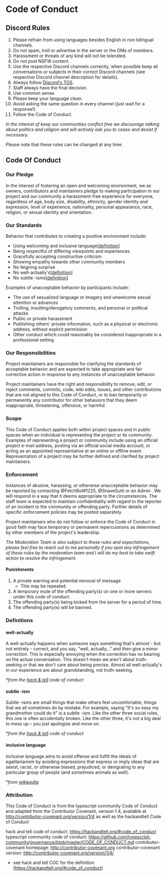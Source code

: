 
# Code of Conduct

## Discord Rules

1. Please refrain from using languages besides English in non bilingual channels.
2. Do not spam, troll or advertise in the server or the DMs of members.
3. Harassment or threats of any kind will not be tolerated.
4. Do not post NSFW content.
5. Use the respective Discord channels correctly, when possible keep all conversations or subjects in their correct Discord channels (see respective Discord channel description for details).
6. Always follow [Discord's TOS](https://discord.com/terms).
7. Staff always have the final decision.
8. Use common sense.
9. Please keep your language clean.
10. Avoid asking the same question in every channel (just wait for a response!).
11. Follow the Code of Conduct.

_In the interest of keep our communities conflict free we discourage talking about politics and religion and will actively ask you to cease and desist if necessary._

Please note that these rules can be changed at any time.

## Code Of Conduct

### Our Pledge

In the interest of fostering an open and welcoming environment, we as owners, contributors and maintainers pledge to making participation in our project and our community a harassment-free experience for everyone, regardless of age, body size, disability, ethnicity, gender identity and expression, level of experience, nationality, personal appearance, race, religion, or sexual identity and orientation.

### Our Standards

Behavior that contributes to creating a positive environment include:

- Using welcoming and inclusive language[[definition](#inclusive-language)]
- Being respectful of differing viewpoints and experiences
- Gracefully accepting constructive criticism
- Showing empathy towards other community members
- No feigning surprise
- No well-actually's[[definition](#subtle--isms)]
- No subtle -isms[[definition](#subtle--isms)]

Examples of unacceptable behavior by participants include:

- The use of sexualized language or imagery and unwelcome sexual attention or advances
- Trolling, insulting/derogatory comments, and personal or political attacks
- Public or private harassment
- Publishing others' private information, such as a physical or electronic address, without explicit permission
- Other conduct which could reasonably be considered inappropriate in a professional setting

### Our Responsibilities

Project maintainers are responsible for clarifying the standards of acceptable behavior and are expected to take appropriate and fair corrective action in response to any instances of unacceptable behavior.

Project maintainers have the right and responsibility to remove, edit, or reject comments, commits, code, wiki edits, issues, and other contributions that are not aligned to this Code of Conduct, or to ban temporarily or permanently any contributor for other behaviors that they deem inappropriate, threatening, offensive, or harmful.

### Scope

This Code of Conduct applies both within project spaces and in public spaces when an individual is representing the project or its community. Examples of representing a project or community include using an official project e-mail address, posting via an official social media account, or acting as an appointed representative at an online or offline event. Representation of a project may be further defined and clarified by project maintainers.

### Enforcement

Instances of abusive, harassing, or otherwise unacceptable behavior may be reported by contacting @FetchBot#1225, @SnaveSutit or an Admin . We will respond in a way that it deems appropriate to the circumstances. The staff team is expected to maintain confidentiality with regard to the reporter of an incident to the community or offending party. Further details of specific enforcement policies may be posted separately.

Project maintainers who do not follow or enforce the Code of Conduct in good faith may face temporary or permanent repercussions as determined by other members of the project's leadership.

_The Moderation Team is also subject to these rules and expectations, please feel free to reach out to me personally if you spot any infringement of these rules by the moderation team and I will do my best to take swift action to resolve the infringement._

#### Punishments

1. A private warning and potential removal of message
   - This may be repeated.
2. A temporary mute of the offending party(s) on one or more servers under this code of conduct.
3. The offending party(s) being kicked from the server for a period of time.
4. The offending party(s) will be banned.

### Definitions

#### well-actually

A well-actually happens when someone says something that's almost - but not entirely - correct, and you say, "well, actually…" and then give a minor correction. This is especially annoying when the correction has no bearing on the actual conversation. This doesn't mean we aren't about truth-seeking or that we don't care about being precise. Almost all well-actually's in our experience are about grandstanding, not truth-seeking.

\*_from the [hack & tell](https://hackandtell.org/#code_of_conduct) code of conduct_

#### subtle -ism

Subtle -isms are small things that make others feel uncomfortable, things that we all sometimes do by mistake. For example, saying "It's so easy my grandmother could do it" is a subtle -ism. Like the other three social rules, this one is often accidentally broken. Like the other three, it's not a big deal to mess up – you just apologize and move on.

\*_from the [hack & tell](https://hackandtell.org/#code_of_conduct) code of conduct_

#### inclusive language

Inclusive language aims to avoid offense and fulfill the ideals of egalitarianism by avoiding expressions that express or imply ideas that are sexist, racist, or otherwise biased, prejudiced, or denigrating to any particular group of people (and sometimes animals as well).

\*_from [wikipedia](https://en.wikipedia.org/wiki/Inclusive_language)_

### Attribution

This Code of Conduct is from the typescript community Code of Conduct and adapted from the Contributor Covenant, version 1.4, available at http://contributor-covenant.org/version/1/4 as well as the hackandtell Code of Conduct

hack and tell code of conduct: https://hackandtell.org/#code_of_conduct
typescript community code of conduct: https://github.com/typescript-community/governance/blob/master/CODE_OF_CONDUCT.md
contributor-covenant homepage: http://contributor-covenant.org
contributor-covenant version: http://contributor-covenant.org/version/1/4/

- see hack and tell COC for the definition (https://hackandtell.org/#code_of_conduct)

